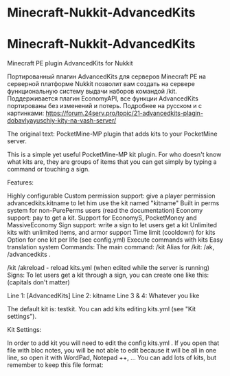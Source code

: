 # Minecraft-Nukkit-AdvancedKits

# Minecraft-Nukkit-AdvancedKits
Minecraft PE plugin AdvancedKits for Nukkit


Портированный плагин AdvancedKits для серверов Minecraft PE на серверной платформе Nukkit позволит вам создать на сервере функциональную систему выдачи наборов командой /kit.
Поддерживается плагин EconomyAPI, все функции AdvancedKits портированы без изменений и потерь.
Подробнее на русском и с картинками:
https://forum.24serv.pro/topic/21-advancedkits-plagin-dobavlyayuschiy-kity-na-vash-server/


The original text:
PocketMine-MP plugin that adds kits to your PocketMine server.

This is a simple yet useful PocketMine-MP kit plugin. For who doesn't know what kits are, they are groups of items that you can get simply by typing a command or touching a sign.

Features:

Highly configurable
Custom permission support: give a player permission advancedkits.kitname to let him use the kit named "kitname"
Built in perms system for non-PurePerms users (read the documentation)
Economy support: pay to get a kit. Support for EconomyS, PocketMoney and MassiveEconomy
Sign support: write a sign to let users get a kit
Unlimited kits with unlimited items, and armor support
Time limit (cooldown) for kits
Option for one kit per life (see config.yml)
Execute commands with kits
Easy translation system
Commands: The main command: /kit Alias for /kit: /ak, /advancedkits .

/kit
/akreload - reload kits.yml (when edited while the server is running)
Signs: To let users get a kit through a sign, you can create one like this: (capitals don't matter)

Line 1: [AdvancedKits]
Line 2: kitname
Line 3 & 4: Whatever you like

The default kit is: testkit. You can add kits editing kits.yml (see "Kit settings").

Kit Settings:

In order to add kit you will need to edit the config kits.yml . If you open that file with bloc notes, you will be not able to edit because it will be all in one line, so open it with WordPad, Notepad ++, ... You can add lots of kits, but remember to keep this file format:

